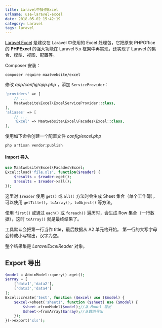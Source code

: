```yaml
---
title: Laravel中操作Excel
urlname: use-laravel-excel
date: 2018-05-02 15:42:19
category: Laravel
tags: laravel
---
```


[Laravel Excel](https://laravel-excel.com/) 是建议在 Laravel 中使用的 Excel 处理包，它把原来 PHPOffice 的 **PHPExcel** 的强大功能在 Laravel 5.x 框架中再实现，还实现了 Laravel 的集合、模型、视图、配置等。

<!-- more -->

Composer 安装：

```
composer require maatwebsite/excel
```

修改 *app/config/app.php* ，添加 `ServiceProvider`：

```php
'providers' => [
    // ...
    Maatwebsite\Excel\ExcelServiceProvider::class,
],
'aliases' => [
    // ...
    'Excel' => Maatwebsite\Excel\Facades\Excel::class,
],
```

使用如下命令创建一个配置文件 *config/excel.php*

```
php artisan vendor:publish
```

#### Import 导入

```php
use Maatwebsite\Excel\Facades\Excel;
Excel::load('file.xls', function($reader) {
    $results = $reader->get();
    $results = $reader->all();
});
```

这里对 `$reader` 使用 `get()` 或 `all()` 方法时会生成 Sheet 集合（单个工作簿），可以使用 `getTitle()`，`toArray()`，`toObject()` 等方法。

使用 `first()` 或通过 `each()` 或 `foreach()` 遍历时，会生成 Row 集合（一行数据），这时 `toArray()` 就是最终结果了。

工具默认会把第一行当作 title，最后数据从 A2 单元格开始。
第一行的大写字母会转成小写输出，汉字为空。

整个结果集是 *LaravelExcelReader* 对象。

## Export 导出

```php
$model = AdminModel::query()->get();
$array = [
    ['data1','data2'],
    ['data3','data4']
];
Excel::create('test', function ($excel) use ($model) {
    $excel->sheet('sheet1', function ($sheet) use ($model) {
        $sheet->fromModel($model);//从 Model 导出
        $sheet->fromArray($array);//从数组导出
    });
})->export('xls');
```
